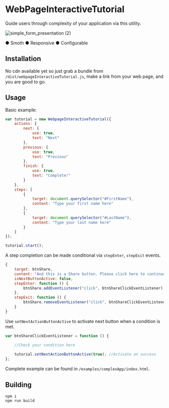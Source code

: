 # WebPageInteractiveTutorial

Guide users through complexity of your application via this utility.

![simple_form_presentation (2)](https://user-images.githubusercontent.com/110978681/197809489-a2017ef1-1206-4e47-9ee1-e1e9df146c67.gif)

● Smoth ● Responsive ● Configurable

## Installation
No cdn available yet so just grab a bundle from ```/dist/webpageInteractiveTutorial.js```, make a link from your web page, and you are good to go.
## Usage
Basic example:
```js
var tutorial = new WebpageInteractiveTutorial({
    actions: {
        next: {
            use: true,
            text: "Next"
        },
        previous: {
            use: true,
            text: "Previous"
        },
        finish: {
            use: true,
            text: "Complete!"             
        }
    },
    steps: [
        {
            target: document.querySelector("#FirstName"),
            content: "Type your first name here"
        },
        {
            target: document.querySelector("#LastName"),
            content: "Type your last name here"
        }
    ]
});

tutorial.start();
```
A step completion can be made conditional via ```stepEnter```, ```stepExit``` events.
```js
{
    target: btnShare,
    content: "And this is a Share button. Please click here to continue..",
    isNextButtonActive: false,
    stepEnter: function () {
        btnShare.addEventListener("click", btnShareClickEventListener);
    },
    stepExit: function () {
        btnShare.removeEventListener("click", btnShareClickEventListener);
    }
}
```
Use ```setNextActionButtonActive``` to activate next button when a condition is met.
```js
var btnShareClickEventListener = function () {

    //Check your condition here
    
    tutorial.setNextActionButtonActive(true); //Activate on success
};
```
Complete example can be found in ```/examples/complexApp/index.html```.
## Building
```
npm i
npm run build
```
